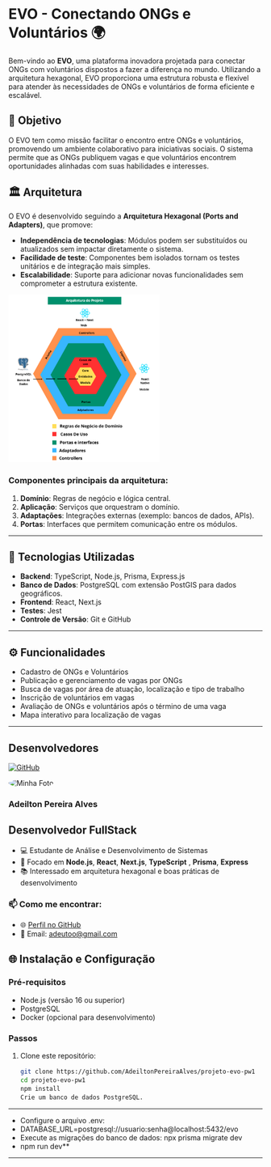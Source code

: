 # EVO - Conectando ONGs e Voluntários 🌍

Bem-vindo ao **EVO**, uma plataforma inovadora projetada para conectar ONGs com voluntários dispostos a fazer a diferença no mundo. Utilizando a arquitetura hexagonal, EVO proporciona uma estrutura robusta e flexível para atender às necessidades de ONGs e voluntários de forma eficiente e escalável.

## 🎯 Objetivo

O EVO tem como missão facilitar o encontro entre ONGs e voluntários, promovendo um ambiente colaborativo para iniciativas sociais. O sistema permite que as ONGs publiquem vagas e que voluntários encontrem oportunidades alinhadas com suas habilidades e interesses.

## 🏛️ Arquitetura

O EVO é desenvolvido seguindo a **Arquitetura Hexagonal (Ports and Adapters)**, que promove:

- **Independência de tecnologias**: Módulos podem ser substituídos ou atualizados sem impactar diretamente o sistema.
- **Facilidade de teste**: Componentes bem isolados tornam os testes unitários e de integração mais simples.
- **Escalabilidade**: Suporte para adicionar novas funcionalidades sem comprometer a estrutura existente.

<img src="./img/www.png" alt="Descrição da imagem" width="300" />
  

### Componentes principais da arquitetura:

1. **Domínio**: Regras de negócio e lógica central.
2. **Aplicação**: Serviços que orquestram o domínio.
3. **Adaptações**: Integrações externas (exemplo: bancos de dados, APIs).
4. **Portas**: Interfaces que permitem comunicação entre os módulos.

---

## 🚀 Tecnologias Utilizadas

- **Backend**: TypeScript, Node.js, Prisma, Express.js
- **Banco de Dados**: PostgreSQL com extensão PostGIS para dados geográficos.
- **Frontend**: React, Next.js
- **Testes**: Jest
- **Controle de Versão**: Git e GitHub

---

## ⚙️ Funcionalidades

- Cadastro de ONGs e Voluntários
- Publicação e gerenciamento de vagas por ONGs
- Busca de vagas por área de atuação, localização e tipo de trabalho
- Inscrição de voluntários em vagas
- Avaliação de ONGs e voluntários após o término de uma vaga
- Mapa interativo para localização de vagas

---
## Desenvolvedores
[![GitHub](https://img.shields.io/badge/GitHub-AdeiltonPereiraAlves-black?logo=github)](https://github.com/AdeiltonPereiraAlves)

<img src="https://avatars.githubusercontent.com/u/70703098?s=400&u=4394e7f5649e3a899017b3b6532486bc2ac95e44&v=4)" width="150" style="border-radius:50%;" alt="Minha Foto">

### Adeilton Pereira Alves
## Desenvolvedor FullStack
- 💻 Estudante de Análise e Desenvolvimento de Sistemas
- 🚀 Focado em **Node.js**, **React**, **Next.js**, **TypeScript** , **Prisma**, **Express**
- 📚 Interessado em arquitetura hexagonal e boas práticas de desenvolvimento

### 📫 Como me encontrar:
- 🌐 [Perfil no GitHub](https://github.com/AdeiltonPereiraAlves)
- 📧 Email: adeutoo@gmail.com


## 🌐 Instalação e Configuração

### Pré-requisitos

- Node.js (versão 16 ou superior)
- PostgreSQL
- Docker (opcional para desenvolvimento)

### Passos

1. Clone este repositório:
   ```bash
   git clone https://github.com/AdeiltonPereiraAlves/projeto-evo-pw1
   cd projeto-evo-pw1
   npm install
   Crie um banco de dados PostgreSQL.
---
- Configure o arquivo .env:
- DATABASE_URL=postgresql://usuario:senha@localhost:5432/evo
- Execute as migrações do banco de dados: npx prisma migrate dev
- npm run dev**

---
